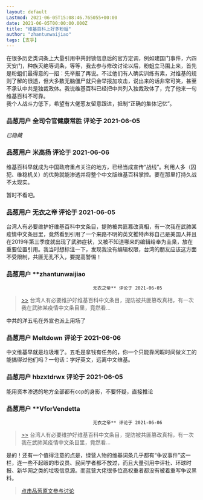 ```yaml
---
layout: default
Lastmod: 2021-06-05T15:08:46.765055+00:00
date: 2021-06-05T00:00:00.000Z
title: "维基百科上好多粉蛆"
author: "zhantunwaijiao"
tags: [支乎]
---
```


在很多历史类词条上大量引用中共封锁信息后的官方定调，例如建国门事件，六四天安门，种族灭绝等词条，等等，我去参与修改讨论以后，粉蛆立马围上来，首先是粉蛆们最得意的一招：先举报了再说。不过他们有人确实训练有素，对维基的规则了解的很透，但大多数无脑僵尸就只会举报加攻击，说出来的话非常可笑，甚至不承认中共是独裁政体。我说维基百科已经把中共列入独裁政体了，完了他来一句维基百科不可靠。  
我个人战斗力低下，希望有大佬葱友留意跟进，抵制“正确的集体记忆”。

            
### 品葱用户 **全司令官健康常胜** 评论于 2021-06-05
        
_已隐藏_
        


            
### 品葱用户 **米高扬** 评论于 2021-06-06
        
维基百科早就成为中国政府重点关注的地方，已经当成宣传“战线”。利用人多（囚犯、维稳机关）的优势就能渗透并将整个中文版维基百科掌控。要在那里打持久战不太现实。  
  
暂时不看吧。
        


            
### 品葱用户 **无衣之帝** 评论于 2021-06-05
        
台湾人有必要维护好维基百科中文条目，提防被共匪篡改真相，有一次我在武肺某疫情中文条目里，竟然看到引用了一个来路不明的英文推特声称自己是美国人并且在2019年第三季度就出现了武肺症状，又被不知道哪来的编辑给奉为圭臬，放在重要位置引用。我当时想标注一下，发现我没有编辑权限，台湾的朋友应该这方面不受限制，共匪无孔不入，要提高警惕！
        


            
### 品葱用户 **zhantunwaijiao				
									无衣之帝** 评论于 2021-06-05
        
> [\>>]( "/article/item_id-655035#") 台湾人有必要维护好维基百科中文条目，提防被共匪篡改真相，有一次我在武肺某疫情中文条目里，竟然看...

中共的洋五毛在外宣也派上用场了
        


            
### 品葱用户 **Meltdown** 评论于 2021-06-06
        
中文维基早就是垃圾堆了。五毛是拿钱有任务的，你一个只能靠闲暇时间做义工的能搞得过他们吗？一句话：学好英文，远离中文维基。
        


            
### 品葱用户 **hbzxtdrwx** 评论于 2021-06-05
        
能用资本渗透的地方全部都有ccp的身影，不要怀疑，直接推论
        


            
### 品葱用户 **VforVendetta				
									无衣之帝** 评论于 2021-06-06
        
> [\>>]( "/article/item_id-655035#") 台湾人有必要维护好维基百科中文条目，提防被共匪篡改真相，有一次我在武肺某疫情中文条目里，竟然看...

  
是的！还有一个值得注意的点是，绿营人物的维基词条几乎都有“争议事件”这一栏，连一些不起眼的市议员、民间学者都不放过，而且大量引用中评社、环球时报、新华网之类的垃圾信息源。而蓝营大佬很多位高权重者都没有被着重写争议黑料。
        






> [点击品葱原文参与讨论](https://pincong.rocks/article/32880)

